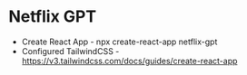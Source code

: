 # Netflix GPT

- Create React App - npx create-react-app netflix-gpt
- Configured TailwindCSS - https://v3.tailwindcss.com/docs/guides/create-react-app 
